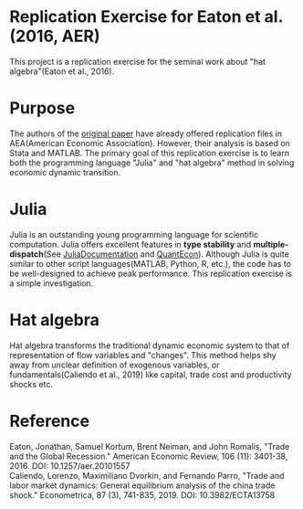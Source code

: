 # Replication Exercise for Eaton et al.(2016, AER)
This project is a replication exercise for the seminal work about "hat algebra"(Eaton et al., 2016).

# Purpose
The authors of the [original paper](https://www.aeaweb.org/articles?id=10.1257/aer.20101557) have already offered replication files in AEA(American Economic Association). However, their analysis is based on Stata and MATLAB. The primary goal of this replication exercise is to learn both the programming language "Julia" and "hat algebra" method in solving economic dynamic transition.

# Julia
Julia is an outstanding young programming language for scientific computation. Julia offers excellent features in **type stability** and **multiple-dispatch**(See [JuliaDocumentation](https://docs.julialang.org/en/v1/manual/documentation/index.html) and [QuantEcon](https://julia.quantecon.org/)). Although Julia is quite similar to other script languages(MATLAB, Python, R, etc.), the code has to be well-designed to achieve peak performance. This replication exercise is a simple investigation.

# Hat algebra
Hat algebra transforms the traditional dynamic economic system to that of representation of flow variables and "changes". This method helps shy away from unclear definition of exogenous variables, or fundamentals(Caliendo et al., 2019) like capital, trade cost and productivity shocks etc.

# Reference
Eaton, Jonathan, Samuel Kortum, Brent Neiman, and John Romalis, "Trade and the Global Recession." American Economic Review, 106 (11): 3401-38, 2016. DOI: 10.1257/aer.20101557  
Caliendo, Lorenzo, Maximiliano Dvorkin, and Fernando Parro, "Trade and labor market dynamics: General equilibrium analysis of the china trade shock."  Econometrica, 87 (3), 741-835, 2019. DOI: 10.3982/ECTA13758
